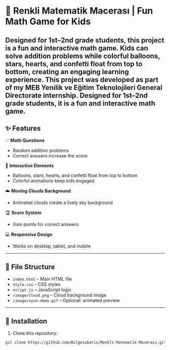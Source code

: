 # 🎨 Renkli Matematik Macerası | Fun Math Game for Kids  

Designed for 1st–2nd grade students, this project is a **fun and interactive math game**. Kids can solve addition problems while colorful balloons, stars, hearts, and confetti float from top to bottom, creating an engaging learning experience.
This project was developed as part of my **MEB Yenilik ve Eğitim Teknolojileri General Directorate internship**. Designed for 1st–2nd grade students, it is a **fun and interactive math game**. 
---

## ✨ Features  

✅ **Math Questions**  
- Random addition problems  
- Correct answers increase the score  

🎉 **Interactive Elements**  
- Balloons, stars, hearts, and confetti float from top to bottom  
- Colorful animations keep kids engaged  

☁️ **Moving Clouds Background**  
- Animated clouds create a lively sky background  

🏆 **Score System**  
- Gain points for correct answers  

💻 **Responsive Design**  
- Works on desktop, tablet, and mobile  

---

## 📁 File Structure  

- `index.html` – Main HTML file  
- `style.css` – CSS styles  
- `script.js` – JavaScript logic  
- `/image/cloud.png` – Cloud background image  
- `/image/oyun-demo.gif` – Optional: animated preview  

---

## 🚀 Installation  

1. Clone this repository:  
```bash
git clone https://github.com/Bilgesubaris/Renkli-Matematik-Macerası.git
